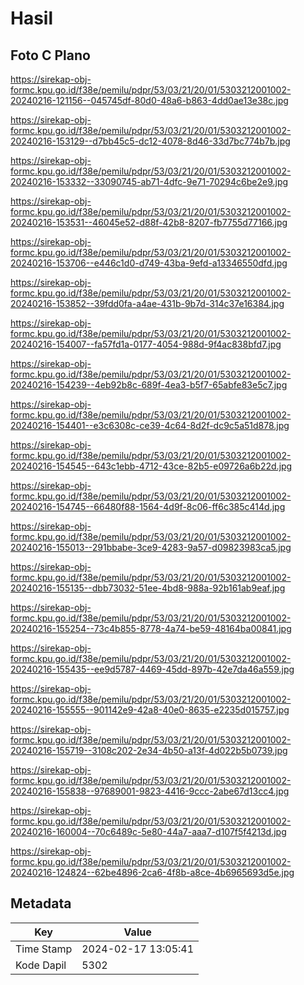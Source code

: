 # Hasil

## Foto C Plano

https://sirekap-obj-formc.kpu.go.id/f38e/pemilu/pdpr/53/03/21/20/01/5303212001002-20240216-121156--045745df-80d0-48a6-b863-4dd0ae13e38c.jpg

https://sirekap-obj-formc.kpu.go.id/f38e/pemilu/pdpr/53/03/21/20/01/5303212001002-20240216-153129--d7bb45c5-dc12-4078-8d46-33d7bc774b7b.jpg

https://sirekap-obj-formc.kpu.go.id/f38e/pemilu/pdpr/53/03/21/20/01/5303212001002-20240216-153332--33090745-ab71-4dfc-9e71-70294c6be2e9.jpg

https://sirekap-obj-formc.kpu.go.id/f38e/pemilu/pdpr/53/03/21/20/01/5303212001002-20240216-153531--46045e52-d88f-42b8-8207-fb7755d77166.jpg

https://sirekap-obj-formc.kpu.go.id/f38e/pemilu/pdpr/53/03/21/20/01/5303212001002-20240216-153706--e446c1d0-d749-43ba-9efd-a13346550dfd.jpg

https://sirekap-obj-formc.kpu.go.id/f38e/pemilu/pdpr/53/03/21/20/01/5303212001002-20240216-153852--39fdd0fa-a4ae-431b-9b7d-314c37e16384.jpg

https://sirekap-obj-formc.kpu.go.id/f38e/pemilu/pdpr/53/03/21/20/01/5303212001002-20240216-154007--fa57fd1a-0177-4054-988d-9f4ac838bfd7.jpg

https://sirekap-obj-formc.kpu.go.id/f38e/pemilu/pdpr/53/03/21/20/01/5303212001002-20240216-154239--4eb92b8c-689f-4ea3-b5f7-65abfe83e5c7.jpg

https://sirekap-obj-formc.kpu.go.id/f38e/pemilu/pdpr/53/03/21/20/01/5303212001002-20240216-154401--e3c6308c-ce39-4c64-8d2f-dc9c5a51d878.jpg

https://sirekap-obj-formc.kpu.go.id/f38e/pemilu/pdpr/53/03/21/20/01/5303212001002-20240216-154545--643c1ebb-4712-43ce-82b5-e09726a6b22d.jpg

https://sirekap-obj-formc.kpu.go.id/f38e/pemilu/pdpr/53/03/21/20/01/5303212001002-20240216-154745--66480f88-1564-4d9f-8c06-ff6c385c414d.jpg

https://sirekap-obj-formc.kpu.go.id/f38e/pemilu/pdpr/53/03/21/20/01/5303212001002-20240216-155013--291bbabe-3ce9-4283-9a57-d09823983ca5.jpg

https://sirekap-obj-formc.kpu.go.id/f38e/pemilu/pdpr/53/03/21/20/01/5303212001002-20240216-155135--dbb73032-51ee-4bd8-988a-92b161ab9eaf.jpg

https://sirekap-obj-formc.kpu.go.id/f38e/pemilu/pdpr/53/03/21/20/01/5303212001002-20240216-155254--73c4b855-8778-4a74-be59-48164ba00841.jpg

https://sirekap-obj-formc.kpu.go.id/f38e/pemilu/pdpr/53/03/21/20/01/5303212001002-20240216-155435--ee9d5787-4469-45dd-897b-42e7da46a559.jpg

https://sirekap-obj-formc.kpu.go.id/f38e/pemilu/pdpr/53/03/21/20/01/5303212001002-20240216-155555--901142e9-42a8-40e0-8635-e2235d015757.jpg

https://sirekap-obj-formc.kpu.go.id/f38e/pemilu/pdpr/53/03/21/20/01/5303212001002-20240216-155719--3108c202-2e34-4b50-a13f-4d022b5b0739.jpg

https://sirekap-obj-formc.kpu.go.id/f38e/pemilu/pdpr/53/03/21/20/01/5303212001002-20240216-155838--97689001-9823-4416-9ccc-2abe67d13cc4.jpg

https://sirekap-obj-formc.kpu.go.id/f38e/pemilu/pdpr/53/03/21/20/01/5303212001002-20240216-160004--70c6489c-5e80-44a7-aaa7-d107f5f4213d.jpg

https://sirekap-obj-formc.kpu.go.id/f38e/pemilu/pdpr/53/03/21/20/01/5303212001002-20240216-124824--62be4896-2ca6-4f8b-a8ce-4b6965693d5e.jpg


## Metadata

| Key        | Value               |
| ---------- | ------------------- |
| Time Stamp | 2024-02-17 13:05:41 |
| Kode Dapil | 5302                |



